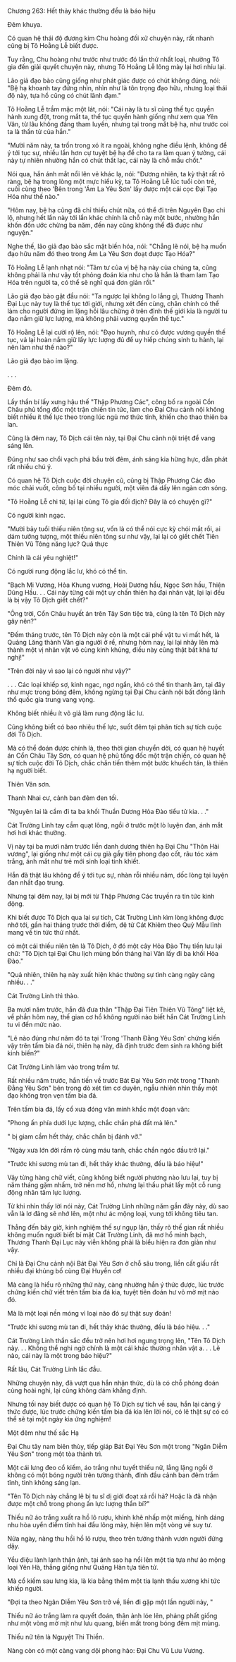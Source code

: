 




Chương 263: Hết thảy khác thường đều là báo hiệu


Đêm khuya.

Có quan hệ thái độ đương kim Chu hoàng đối xử chuyện này, rất nhanh cũng bị Tô Hoằng Lễ biết được.

Tuy rằng, Chu hoàng như trước như trước đó lần thứ nhất loại, nhường Tô gia đến giải quyết chuyện này, nhưng Tô Hoằng Lễ lông mày lại hơi nhíu lại.

Lão giả đạo bào cũng giống như phát giác được có chút không đúng, nói: "Bệ hạ khoanh tay đứng nhìn, nhìn như là tôn trọng đạo hữu, nhưng loại thái độ này, tựa hồ cũng có chút lãnh đạm."

Tô Hoằng Lễ trầm mặc một lát, nói: "Cái này là tu sĩ cùng thế tục quyền hành xung đột, trong mắt ta, thế tục quyền hành giống như xem qua Yên Vân, từ lâu không đáng tham luyến, nhưng tại trong mắt bệ hạ, như trước coi ta là thần tử của hắn."

"Mười năm này, ta trốn trong xó ít ra ngoài, không nghe điều lệnh, không để ý tới tục sự, nhiều lần hơn cự tuyệt bệ hạ để cho ta ra làm quan ý tưởng, cái này tự nhiên nhường hắn có chút thất lạc, cái này là chỗ mấu chốt."

Nói qua, hắn ánh mắt nổi lên vẻ khác lạ, nói: "Đương nhiên, ta kỳ thật rất rõ ràng, bệ hạ trong lòng một mực hiếu kỳ, ta Tô Hoằng Lễ lúc tuổi còn trẻ, cuối cùng theo 'Bên trong 'Ám La Yêu Sơn' lấy được một cái cọc Đại Tạo Hóa như thế nào."

"Hôm nay, bệ hạ cũng đã chỉ thiếu chút nữa, có thể đi trên Nguyên Đạo chi lộ, nhưng hết lần này tới lần khác chính là chỗ này một bước, nhường hắn khốn đốn ước chừng ba năm, đến nay cũng không thể đã được như nguyện."

Nghe thế, lão giả đạo bào sắc mặt biến hóa, nói: "Chẳng lẽ nói, bệ hạ muốn đạo hữu năm đó theo trong Ám La Yêu Sơn đoạt được Tạo Hóa?"

Tô Hoằng Lễ lạnh nhạt nói: "Tâm tư của vị bệ hạ này của chúng ta, cũng không phải là như vậy tốt phỏng đoán kia như cho là hắn là tham lam Tạo Hóa trên người ta, có thể sẽ nghĩ quá đơn giản rồi."

Lão giả đạo bào gật đầu nói: "Ta ngược lại không lo lắng gì, Thương Thanh Đại Lục này tuy là thế tục tới giới, nhưng xét đến cùng, chân chính có thể làm cho người đứng im lặng hồi lâu chừng ở trên đỉnh thế giới kia là người tu đạo nắm giữ lực lượng, mà không phải vương quyền thế tục."

Tô Hoằng Lễ lại cười rộ lên, nói: "Đạo huynh, như có được vương quyền thế tục, vả lại hoàn nắm giữ lấy lực lượng đủ để uy hiếp chúng sinh tu hành, lại nên làm như thế nào?"

Lão giả đạo bào im lặng.

. . .

Đêm đó.

Lấy thần bí lấy xưng hậu thế "Thập Phương Các", công bố ra ngoài Cổn Châu phủ tổng đốc một trận chiến tin tức, làm cho Đại Chu cảnh nội không biết nhiều ít thế lực theo trong lúc ngủ mơ thức tỉnh, khiến cho thao thiên ba lan.

Cũng là đêm nay, Tô Dịch cái tên này, tại Đại Chu cảnh nội triệt để vang sáng lên.

Đúng như sao chổi vạch phá bầu trời đêm, ánh sáng kia hừng hực, dẫn phát rất nhiều chú ý.

Có quan hệ Tô Dịch cuộc đời chuyện cũ, cũng bị Thập Phương Các đào móc chải vuốt, công bố tại nhiều người, một viên đá dấy lên ngàn cơn sóng.

"Tô Hoằng Lễ chi tử, lại lại cùng Tô gia đối địch? Đây là có chuyện gì?"

Có người kinh ngạc.

"Mười bảy tuổi thiếu niên tông sư, vốn là có thể nói cực kỳ chói mắt rồi, ai dám tưởng tượng, một thiếu niên tông sư như vậy, lại lại có giết chết Tiên Thiên Vũ Tông năng lực? Quả thực

Chính là cái yêu nghiệt!"

Có người rung động lắc lư, khó có thể tin.

"Bạch Mi Vương, Hỏa Khung vương, Hoài Dương hầu, Ngọc Sơn hầu, Thiên Dũng Hầu. . . Cái này từng cái một uy chấn thiên hạ đại nhân vật, lại lại đều là bị vậy Tô Dịch giết chết?"

"Ông trời, Cổn Châu huyết án trên Tây Sơn tiệc trà, cũng là tên Tô Dịch này gây nên?"

"Đếm tháng trước, tên Tô Dịch này còn là một cái phế vật tu vi mất hết, là Quảng Lăng thành Văn gia người ở rể, nhưng hôm nay, lại lại nhảy lên mà thành một vị nhân vật vô cùng kinh khủng, điều này cũng thật bất khả tư nghị!"

"Trên đời này vì sao lại có người như vậy?"

. . . Các loại khiếp sợ, kinh ngạc, ngơ ngẩn, khó có thể tin thanh âm, tại đây như mực trong bóng đêm, không ngừng tại Đại Chu cảnh nội bất đồng lãnh thổ quốc gia trung vang vọng.

Không biết nhiều ít võ giả làm rung động lắc lư.

Cũng không biết có bao nhiêu thế lực, suốt đêm tại phân tích sự tích cuộc đời Tô Dịch.

Mà có thể đoán được chính là, theo thời gian chuyển dời, có quan hệ huyết án Cổn Châu Tây Sơn, có quan hệ phủ tổng đốc một trận chiến, có quan hệ sự tích cuộc đời Tô Dịch, chắc chắn tiến thêm một bước khuếch tán, là thiên hạ người biết.

Thiên Vân sơn.

Thanh Nhai cư, cảnh ban đêm đen tối.

"Nguyên lai là cầm đi ta ba khối Thuần Dương Hỏa Đào tiểu tử kia. . ."

Cát Trường Linh tay cầm quạt lông, ngồi ở trước một lò luyện đan, ánh mắt hơi hơi khác thường.

Vị này tại ba mươi năm trước liền danh dương thiên hạ Đại Chu "Thôn Hải vương", lại giống như một cái cụ già gầy tiên phong đạo cốt, râu tóc xám trắng, ánh mắt như trẻ mới sinh loại tinh khiết.

Hắn đã thật lâu không để ý tới tục sự, nhàn rỗi nhiều năm, dốc lòng tại luyện đan nhất đạo trung.

Nhưng tại đêm nay, lại bị mới từ Thập Phương Các truyền ra tin tức kinh động.

Khi biết được Tô Dịch qua lại sự tích, Cát Trường Linh kìm lòng không được nhớ tới, gần hai tháng trước thời điểm, đệ tử Cát Khiêm theo Quỷ Mẫu lĩnh mang về tin tức thứ nhất.

có một cái thiếu niên tên là Tô Dịch, ở đó một cây Hỏa Đào Thụ tiền lưu lại chữ: "Tô Dịch tại Đại Chu lịch mùng bốn tháng hai Vãn lấy đi ba khối Hỏa Đào."

"Quả nhiên, thiên hạ này xuất hiện khác thường sự tình càng ngày càng nhiều. . ."

Cát Trường Linh thì thào.

Ba mươi năm trước, hắn đã đưa thân "Thập Đại Tiên Thiên Vũ Tông" liệt kê, về phần hôm nay, thế gian cơ hồ không người nào biết hắn Cát Trường Linh tu vi đến mức nào.

"Lẽ nào đúng như năm đó ta tại 'Trong 'Thanh Đằng Yêu Sơn' chứng kiến vậy trên tấm bia đá nói, thiên hạ này, đã định trước đem sinh ra không biết kinh biến?"

Cát Trường Linh lâm vào trong trầm tư.

Rất nhiều năm trước, hắn tiến về trước Bát Đại Yêu Sơn một trong "Thanh Đằng Yêu Sơn" bên trong dò xét tìm cơ duyên, ngẫu nhiên nhìn thấy một đạo không trọn vẹn tấm bia đá.

Trên tấm bia đá, lấy cổ xưa đóng văn minh khắc một đoạn văn:

"Phong ấn phía dưới lực lượng, chắc chắn phá đất mà lên."

" bị giam cầm hết thảy, chắc chắn bị đánh vỡ."

"Ngày xưa lớn đời rầm rộ cùng máu tanh, chắc chắn ngóc đầu trở lại."

"Trước khi sương mù tan đi, hết thảy khác thường, đều là báo hiệu!"

Vậy từng hàng chữ viết, cũng không biết người phương nào lưu lại, tuy bị năm tháng gặm nhấm, trở nên mơ hồ, nhưng lại thấu phát lấy một cỗ rung động nhân tâm lực lượng.

Từ khi nhìn thấy lời nói này, Cát Trường Linh những năm gần đây này, dù sao vẫn là lơ đãng sẽ nhớ lên, một như ác mộng loại, vung tới không tiêu tan.

Thẳng đến bây giờ, kinh nghiệm thế sự ngụp lặn, thấy rõ thế gian rất nhiều không muốn người biết bí mật Cát Trường Linh, đã mơ hồ minh bạch, Thương Thanh Đại Lục này viễn không phải là biểu hiện ra đơn giản như vậy.

Chỉ là Đại Chu cảnh nội Bát Đại Yêu Sơn ở chỗ sâu trong, liền cất giấu rất nhiều đại khủng bố cùng Đại Huyền cơ!

Mà càng là hiểu rõ những thứ này, càng nhường hắn ý thức được, lúc trước chứng kiến chữ viết trên tấm bia đá kia, tuyệt tiên đoán hư vô mờ mịt nào đó.

Mà là một loại nền móng vì loại nào đó sự thật suy đoán!

"Trước khi sương mù tan đi, hết thảy khác thường, đều là báo hiệu. . ."

Cát Trường Linh thần sắc đều trở nên hơi hơi ngưng trọng lên, "Tên Tô Dịch này. . . Không thể nghi ngờ chính là một cái khác thường nhân vật a. . . Lẽ nào, cái này là một trong báo hiệu?"

Rất lâu, Cát Trường Linh lắc đầu.

Những chuyện này, đã vượt qua hắn nhận thức, dù là có chỗ phỏng đoán cùng hoài nghi, lại cũng không dám khẳng định.

Nhưng tối nay biết được có quan hệ Tô Dịch sự tích về sau, hắn lại càng ý thức được, lúc trước chứng kiến tấm bia đá kia lên lời nói, có lẽ thật sự có có thể sẽ tại một ngày kia ứng nghiệm!

Một đêm như thế sắc Hạ

Đại Chu tây nam biên thùy, tiếp giáp Bát Đại Yêu Sơn một trong "Ngân Diễm Yêu Sơn" trong một tòa thành trì.

Một cái lưng đeo cổ kiếm, áo trắng như tuyết thiếu nữ, lẳng lặng ngồi ở không có một bóng người trên tường thành, đỉnh đầu cảnh ban đêm trầm tĩnh, tinh không sáng lạn.

"Tên Tô Dịch này chẳng lẽ bị tu sĩ dị giới đoạt xá rồi hả? Hoặc là đã nhận được một chỗ trong phong ấn lực lượng thần bí?"

Thiếu nữ áo trắng xuất ra hồ lô rượu, khinh khẽ nhấp một miếng, hình dáng nhu hòa uyển điềm tĩnh hai đầu lông mày, hiện lên một vòng vẻ suy tư.

Nửa ngày, nàng thu hồi hồ lô rượu, theo trên tường thành vươn người đứng dậy.

Yểu điệu lành lạnh thân ảnh, tại ánh sao hạ nổi lên một tia tựa như ảo mộng loại Yên Hà, thẳng giống như Quảng Hàn tựa tiên tử.

Mà cổ kiếm sau lưng kia, là kia bằng thêm một tia lạnh thấu xương khí tức khiếp người.

"Đợi ta theo Ngân Diễm Yêu Sơn trở về, liền đi gặp một lần người này, "

Thiếu nữ áo trắng làm ra quyết đoán, thân ảnh lóe lên, phảng phất giống như một vòng mờ mịt như lưu quang, biến mất trong bóng đêm mịt mùng.

Thiếu nữ tên là Nguyệt Thi Thiền.

Nàng còn có một càng vang dội phong hào: Đại Chu Vũ Lưu Vương.




